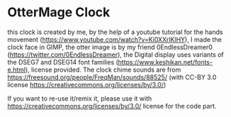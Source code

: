# OtterMage Clock
this clock is created by me, by the help of a youtube tutorial for the hands movement (https://www.youtube.com/watch?v=Ki0XXrlKlHY), I made the clock face in GIMP, the otter image is by my friend 0EndlessDreamer0 (https://twitter.com/0EndlessDreamer), the Digital display uses variants of the DSEG7 and DSEG14 font families (https://www.keshikan.net/fonts-e.html), license provided. The clock chime sounds are from https://freesound.org/people/FreqMan/sounds/88525/ (with CC-BY 3.0 license https://creativecommons.org/licenses/by/3.0/)

If you want to re-use it/remix it, please use it with https://creativecommons.org/licenses/by/3.0/ license for the code part.
